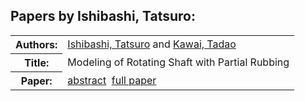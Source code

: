 <h2>Papers by Ishibashi, Tatsuro:</h2>
<!-- Begin papers -->
<table>
<tr><th>Authors:</th><td>
<a href="../authors/author_112.html">Ishibashi, Tatsuro</a> and 
<a href="../authors/author_123.html">Kawai, Tadao</a>
</td></tr>
<tr><th>Title:  </th><td>Modeling of Rotating Shaft with Partial Rubbing</td></tr>
<tr><th>Paper:  </th><td><a href="../abstracts/Modelica2019abstract3C3.pdf">abstract</a>&nbsp;&nbsp;<a href="../papers/Modelica2019paper3C3.pdf">full paper</a></td></tr>
</table>
<br>
<!-- End papers -->